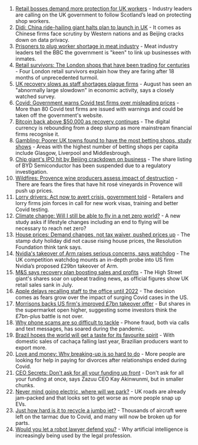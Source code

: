 1. [Retail bosses demand more protection for UK workers](https://www.bbc.co.uk/news/business-58284856) - Industry leaders are calling on the UK government to follow Scotland’s lead on protecting shop workers.
2. [Didi: China ride-hailing giant halts plan to launch in UK](https://www.bbc.co.uk/news/business-58312996) - It comes as Chinese firms face scrutiny by Western nations and as Beijing cracks down on data privacy.
3. [Prisoners to plug worker shortage in meat industry](https://www.bbc.co.uk/news/business-58303679) - Meat industry leaders tell the BBC the government is "keen" to link up businesses with inmates.
4. [Retail survivors: The London shops that have been trading for centuries](https://www.bbc.co.uk/news/uk-england-london-58202817) - Four London retail survivors explain how they are faring after 18 months of unprecedented turmoil.
5. [UK recovery slows as staff shortages plague firms](https://www.bbc.co.uk/news/business-58304084) - August has seen an "abnormally large slowdown" in economic activity, says a closely watched survey.
6. [Covid: Government warns Covid test firms over misleading prices](https://www.bbc.co.uk/news/business-58300897) - More than 80 Covid test firms are issued with warnings and could be taken off the government's website.
7. [Bitcoin back above $50,000 as recovery continues](https://www.bbc.co.uk/news/business-58309024) - The digital currency is rebounding from a deep slump as more mainstream financial firms recognise it.
8. [Gambling: Poorer UK towns found to have the most betting shops, study shows](https://www.bbc.co.uk/news/business-58300899) - Areas with the highest number of betting shops per capita include Glasgow, Liverpool and Middlesbrough.
9. [Chip giant's IPO hit by Beijing crackdown on business](https://www.bbc.co.uk/news/business-58301603) - The share listing of BYD Semiconductor has been suspended due to a regulatory investigation.
10. [Wildfires: Provence wine producers assess impact of destruction](https://www.bbc.co.uk/news/business-58299125) - There are fears the fires that have hit rosé vineyards in Provence will push up prices.
11. [Lorry drivers: Act now to avert crisis, government told](https://www.bbc.co.uk/news/business-58287003) - Retailers and lorry firms join forces in call for new work visas, training and better Covid testing.
12. [Climate change: Will I still be able to fly in a net zero world?](https://www.bbc.co.uk/news/science-environment-58284257) - A new study asks if lifestyle changes including an end to flying will be necessary to reach net zero?
13. [House prices: Demand changes, not tax waiver, pushed prices up](https://www.bbc.co.uk/news/business-58274811) - The stamp duty holiday did not cause rising house prices, the Resolution Foundation think tank says.
14. [Nvidia's takeover of Arm raises serious concerns, says watchdog](https://www.bbc.co.uk/news/business-58284204) - The UK competition watchdog mounts an in-depth probe into US firm Nvidia’s proposed £29bn takeover of Arm.
15. [M&S says recovery plan boosting sales and profits](https://www.bbc.co.uk/news/business-58274807) - The High Street giant's shares soar on upbeat trading news, as official figures show UK retail sales sank in July.
16. [Apple delays recalling staff to the office until 2022](https://www.bbc.co.uk/news/business-58281902) - The decision comes as fears grow over the impact of surging Covid cases in the US.
17. [Morrisons backs US firm's improved £7bn takeover offer](https://www.bbc.co.uk/news/business-58273916) - But shares in the supermarket open higher, suggesting some investors think the £7bn-plus battle is not over.
18. [Why phone scams are so difficult to tackle](https://www.bbc.co.uk/news/business-58254354) - Phone fraud, both via calls and text messages, has soared during the pandemic.
19. [Brazil hopes the world will get a taste for its favourite spirit](https://www.bbc.co.uk/news/business-58241729) - With domestic sales of cachaça falling last year, Brazilian producers want to export more.
20. [Love and money: Why breaking-up is so hard to do](https://www.bbc.co.uk/news/business-58245247) - More people are looking for help in paying for divorces after relationships ended during Covid.
21. [CEO Secrets: Don't ask for all your funding up front](https://www.bbc.co.uk/news/business-58207678) - Don't ask for all your funding at once, says Zazuu CEO Kay Akinwunmi, but in smaller chunks.
22. [Never mind going electric, where will we park?](https://www.bbc.co.uk/news/business-56748346) - UK roads are already jam-packed and that looks set to get worse as more people snap up EVs.
23. [Just how hard is it to recycle a jumbo jet?](https://www.bbc.co.uk/news/business-57983174) - Thousands of aircraft were left on the tarmac due to Covid, and many will now be broken up for parts.
24. [Would you let a robot lawyer defend you?](https://www.bbc.co.uk/news/business-58158820) - Why artificial intelligence is increasingly being used by the legal profession.
